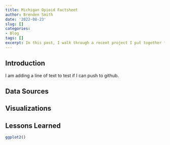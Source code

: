 ```yaml
---
title: Michigan Opioid Factsheet
author: Brenden Smith
date: '2022-08-23'
slug: []
categories: 
- Blog
tags: []
excerpt: In this post, I walk through a recent project I put together for a public health surveillance course I was enrolled in this summer.
---
```


## Introduction
I am adding a line of text to test if I can push to github.

## Data Sources

## Visualizations

## Lessons Learned

```r
ggplot2()
```